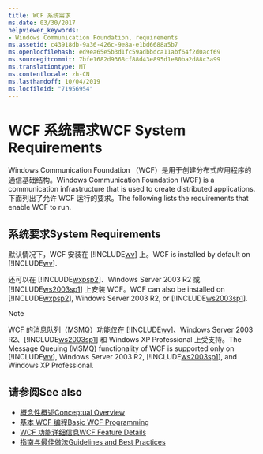 ```yaml
---
title: WCF 系统需求
ms.date: 03/30/2017
helpviewer_keywords:
- Windows Communication Foundation, requirements
ms.assetid: c43918db-9a36-426c-9e8a-e1bd6688a5b7
ms.openlocfilehash: ed9ea65e5b3d1fc59adbbdca11abf64f2d0acf69
ms.sourcegitcommit: 7bfe1682d9368cf88d43e895d1e80ba2d88c3a99
ms.translationtype: MT
ms.contentlocale: zh-CN
ms.lasthandoff: 10/04/2019
ms.locfileid: "71956954"
---
```

# <a name="wcf-system-requirements"></a><span data-ttu-id="5caa2-102">WCF 系统需求</span><span class="sxs-lookup"><span data-stu-id="5caa2-102">WCF System Requirements</span></span>

<span data-ttu-id="5caa2-103">Windows Communication Foundation （WCF）是用于创建分布式应用程序的通信基础结构。</span><span class="sxs-lookup"><span data-stu-id="5caa2-103">Windows Communication Foundation (WCF) is a communication infrastructure that is used to create distributed applications.</span></span> <span data-ttu-id="5caa2-104">下面列出了允许 WCF 运行的要求。</span><span class="sxs-lookup"><span data-stu-id="5caa2-104">The following lists the requirements that enable WCF to run.</span></span>

## <a name="system-requirements"></a><span data-ttu-id="5caa2-105">系统要求</span><span class="sxs-lookup"><span data-stu-id="5caa2-105">System Requirements</span></span>

<span data-ttu-id="5caa2-106">默认情况下，WCF 安装在 [!INCLUDE[wv](../../../includes/wv-md.md)] 上。</span><span class="sxs-lookup"><span data-stu-id="5caa2-106">WCF is installed by default on [!INCLUDE[wv](../../../includes/wv-md.md)].</span></span>

<span data-ttu-id="5caa2-107">还可以在 [!INCLUDE[wxpsp2](../../../includes/wxpsp2-md.md)]、Windows Server 2003 R2 或 [!INCLUDE[ws2003sp1](../../../includes/ws2003sp1-md.md)] 上安装 WCF。</span><span class="sxs-lookup"><span data-stu-id="5caa2-107">WCF can also be installed on [!INCLUDE[wxpsp2](../../../includes/wxpsp2-md.md)], Windows Server 2003 R2, or [!INCLUDE[ws2003sp1](../../../includes/ws2003sp1-md.md)].</span></span>

> [!NOTE]
> <span data-ttu-id="5caa2-108">WCF 的消息队列（MSMQ）功能仅在 [!INCLUDE[wv](../../../includes/wv-md.md)]、Windows Server 2003 R2、[!INCLUDE[ws2003sp1](../../../includes/ws2003sp1-md.md)] 和 Windows XP Professional 上受支持。</span><span class="sxs-lookup"><span data-stu-id="5caa2-108">The Message Queuing (MSMQ) functionality of WCF is supported only on [!INCLUDE[wv](../../../includes/wv-md.md)], Windows Server 2003 R2, [!INCLUDE[ws2003sp1](../../../includes/ws2003sp1-md.md)], and Windows XP Professional.</span></span>

## <a name="see-also"></a><span data-ttu-id="5caa2-109">请参阅</span><span class="sxs-lookup"><span data-stu-id="5caa2-109">See also</span></span>

- [<span data-ttu-id="5caa2-110">概念性概述</span><span class="sxs-lookup"><span data-stu-id="5caa2-110">Conceptual Overview</span></span>](conceptual-overview.md)
- [<span data-ttu-id="5caa2-111">基本 WCF 编程</span><span class="sxs-lookup"><span data-stu-id="5caa2-111">Basic WCF Programming</span></span>](basic-wcf-programming.md)
- [<span data-ttu-id="5caa2-112">WCF 功能详细信息</span><span class="sxs-lookup"><span data-stu-id="5caa2-112">WCF Feature Details</span></span>](./feature-details/index.md)
- [<span data-ttu-id="5caa2-113">指南与最佳做法</span><span class="sxs-lookup"><span data-stu-id="5caa2-113">Guidelines and Best Practices</span></span>](guidelines-and-best-practices.md)
